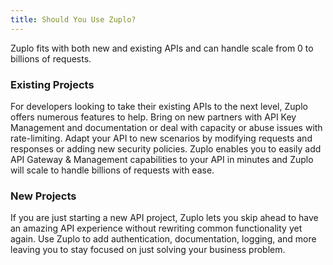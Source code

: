 ```yaml
---
title: Should You Use Zuplo?
---
```


Zuplo fits with both new and existing APIs and can handle scale from 0 to billions of requests.

### Existing Projects

For developers looking to take their existing APIs to the next level, Zuplo offers numerous features to help. Bring on new partners with API Key Management and documentation or deal with capacity or abuse issues with rate-limiting. Adapt your API to new scenarios by modifying requests and responses or adding new security policies. Zuplo enables you to easily add API Gateway & Management capabilities to your API in minutes and Zuplo will scale to handle billions of requests with ease.

### New Projects

If you are just starting a new API project, Zuplo lets you skip ahead to have an amazing API experience without rewriting common functionality yet again. Use Zuplo to add authentication, documentation, logging, and more leaving you to stay focused on just solving your business problem.
